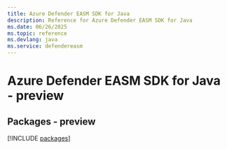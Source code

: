 ```yaml
---
title: Azure Defender EASM SDK for Java
description: Reference for Azure Defender EASM SDK for Java
ms.date: 06/26/2025
ms.topic: reference
ms.devlang: java
ms.service: defendereasm
---
```

# Azure Defender EASM SDK for Java - preview
## Packages - preview
[!INCLUDE [packages](defender-easm-index.md)]